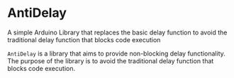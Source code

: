 # AntiDelay
 A simple Arduino Library that replaces the basic delay function to avoid the traditional delay function that blocks code execution

 
`AntiDelay` is a library that aims to provide non-blocking delay functionality. The purpose of the library is to avoid the traditional delay function that blocks code execution.
